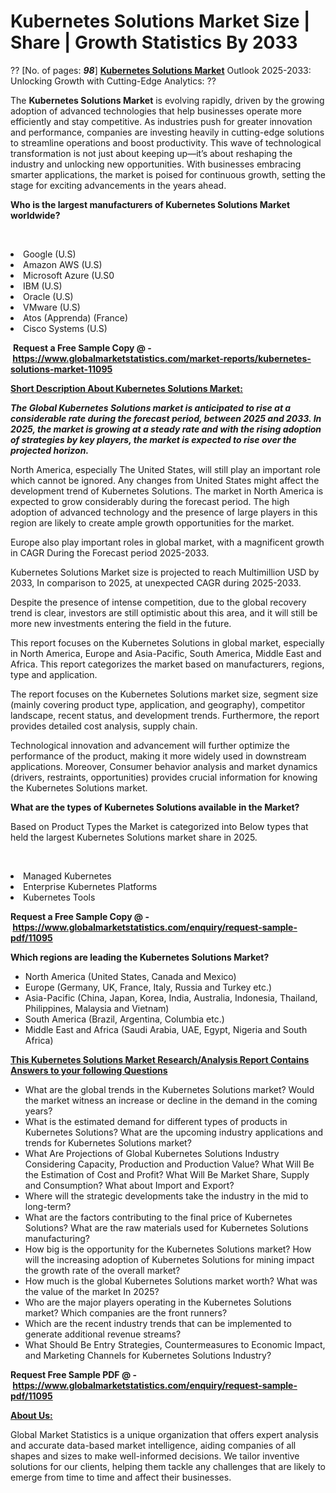 <H1>Kubernetes Solutions Market Size | Share | Growth Statistics By 2033</H1><p>?? [No. of pages:&nbsp;<strong><em>98</em></strong>]&nbsp;<strong><a href="https://www.globalmarketstatistics.com/market-reports/kubernetes-solutions-market-11095">Kubernetes Solutions&nbsp;Market</a></strong>&nbsp;Outlook 2025-2033: Unlocking Growth with Cutting-Edge Analytics: ??</p><p>The <strong>Kubernetes Solutions Market</strong> is evolving rapidly, driven by the growing adoption of advanced technologies that help businesses operate more efficiently and stay competitive. As industries push for greater innovation and performance, companies are investing heavily in cutting-edge solutions to streamline operations and boost productivity. This wave of technological transformation is not just about keeping up&mdash;it&rsquo;s about reshaping the industry and unlocking new opportunities. With businesses embracing smarter applications, the market is poised for continuous growth, setting the stage for exciting advancements in the years ahead.</p><p><strong>Who is the largest manufacturers of Kubernetes Solutions Market worldwide?</strong></p><p>&nbsp;<li>Google (U.S)<li> Amazon AWS (U.S)<li> Microsoft Azure (U.S0<li> IBM (U.S)<li> Oracle (U.S)<li> VMware (U.S)<li> Atos (Apprenda) (France)<li> Cisco Systems (U.S)</p><p>&nbsp;<strong>Request a Free Sample Copy @ -&nbsp;<a href="https://www.globalmarketstatistics.com/market-reports/kubernetes-solutions-market-11095">https://www.globalmarketstatistics.com/market-reports/kubernetes-solutions-market-11095</a></strong></p><p><strong><u>Short Description About Kubernetes Solutions Market:</u></strong></p><p><strong><em>The Global Kubernetes Solutions market is anticipated to rise at a considerable rate during the forecast period, between 2025 and 2033. In 2025, the market is growing at a steady rate and with the rising adoption of strategies by key players, the market is expected to rise over the projected horizon.</em></strong></p><p>North America, especially The United States, will still play an important role which cannot be ignored. Any changes from United States might affect the development trend of Kubernetes Solutions. The market in North America is expected to grow considerably during the forecast period. The high adoption of advanced technology and the presence of large players in this region are likely to create ample growth opportunities for the market.</p><p>Europe also play important roles in global market, with a magnificent growth in CAGR During the Forecast period 2025-2033.</p><p>Kubernetes Solutions Market size is projected to reach Multimillion USD by 2033, In comparison to 2025, at unexpected CAGR during 2025-2033.</p><p>Despite the presence of intense competition, due to the global recovery trend is clear, investors are still optimistic about this area, and it will still be more new investments entering the field in the future.</p><p>This report focuses on the Kubernetes Solutions in global market, especially in North America, Europe and Asia-Pacific, South America, Middle East and Africa. This report categorizes the market based on manufacturers, regions, type and application.</p><p>The report focuses on the Kubernetes Solutions market size, segment size (mainly covering product type, application, and geography), competitor landscape, recent status, and development trends. Furthermore, the report provides detailed cost analysis, supply chain.</p><p>Technological innovation and advancement will further optimize the performance of the product, making it more widely used in downstream applications. Moreover, Consumer behavior analysis and market dynamics (drivers, restraints, opportunities) provides crucial information for knowing the Kubernetes Solutions market.</p><p><strong>What are the types of Kubernetes Solutions available in the Market?</strong></p><p>Based on Product Types the Market is categorized into Below types that held the largest Kubernetes Solutions market share in 2025.</p><p>&nbsp;<li>Managed Kubernetes<li> Enterprise Kubernetes Platforms<li> Kubernetes Tools&nbsp;</p><p><strong>Request a Free Sample Copy @ -&nbsp;<a href="https://www.globalmarketstatistics.com/enquiry/request-sample-pdf/11095">https://www.globalmarketstatistics.com/enquiry/request-sample-pdf/11095</a></strong></p><p><strong>Which regions are leading the Kubernetes Solutions Market?</strong></p><ul><li>North America (United States, Canada and Mexico)</li><li>Europe (Germany, UK, France, Italy, Russia and Turkey etc.)</li><li>Asia-Pacific (China, Japan, Korea, India, Australia, Indonesia, Thailand, Philippines, Malaysia and Vietnam)</li><li>South America (Brazil, Argentina, Columbia etc.)</li><li>Middle East and Africa (Saudi Arabia, UAE, Egypt, Nigeria and South Africa)</li></ul><p><strong><u>This Kubernetes Solutions Market Research/Analysis Report Contains Answers to your following Questions</u></strong></p><ul><li>What are the global trends in the Kubernetes Solutions market? Would the market witness an increase or decline in the demand in the coming years?</li><li>What is the estimated demand for different types of products in Kubernetes Solutions? What are the upcoming industry applications and trends for Kubernetes Solutions market?</li><li>What Are Projections of Global Kubernetes Solutions Industry Considering Capacity, Production and Production Value? What Will Be the Estimation of Cost and Profit? What Will Be Market Share, Supply and Consumption? What about Import and Export?</li><li>Where will the strategic developments take the industry in the mid to long-term?</li><li>What are the factors contributing to the final price of Kubernetes Solutions? What are the raw materials used for Kubernetes Solutions manufacturing?</li><li>How big is the opportunity for the Kubernetes Solutions market? How will the increasing adoption of Kubernetes Solutions for mining impact the growth rate of the overall market?</li><li>How much is the global Kubernetes Solutions market worth? What was the value of the market In 2025?</li><li>Who are the major players operating in the Kubernetes Solutions market? Which companies are the front runners?</li><li>Which are the recent industry trends that can be implemented to generate additional revenue streams?</li><li>What Should Be Entry Strategies, Countermeasures to Economic Impact, and Marketing Channels for Kubernetes Solutions Industry?</li></ul><p><strong>Request Free Sample PDF @ -&nbsp;<a href="https://www.globalmarketstatistics.com/enquiry/request-sample-pdf/11095">https://www.globalmarketstatistics.com/enquiry/request-sample-pdf/11095</a></strong></p><p><strong><u>About Us:</u></strong></p><p>Global Market Statistics&nbsp;is a unique organization that offers expert analysis and accurate data-based market intelligence, aiding companies of all shapes and sizes to make well-informed decisions. We tailor inventive solutions for our clients, helping them tackle any challenges that are likely to emerge from time to time and affect their businesses.</p>

